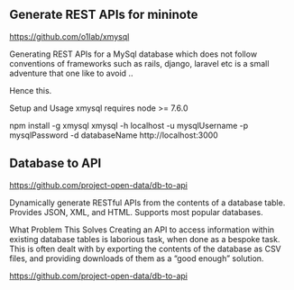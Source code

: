 ## Generate REST APIs for mininote
https://github.com/o1lab/xmysql


Generating REST APIs for a MySql database which does not follow conventions of frameworks such as rails, django, laravel etc is a small adventure that one like to avoid ..

Hence this.


Setup and Usage
xmysql requires node >= 7.6.0

npm install -g xmysql
xmysql -h localhost -u mysqlUsername -p mysqlPassword -d databaseName
http://localhost:3000



## Database to API
https://github.com/project-open-data/db-to-api

   Dynamically generate RESTful APIs from the contents of a database table. Provides JSON, XML, and HTML. Supports most popular databases.

   What Problem This Solves
   Creating an API to access information within existing database tables is laborious task, when done as a bespoke task. This is often dealt with by exporting the contents of the database as CSV files, and providing downloads of them as a “good enough” solution.



https://github.com/project-open-data/db-to-api